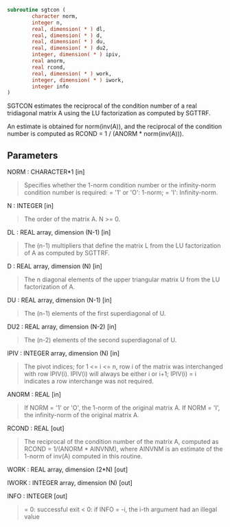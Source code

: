 ```fortran
subroutine sgtcon (
        character norm,
        integer n,
        real, dimension( * ) dl,
        real, dimension( * ) d,
        real, dimension( * ) du,
        real, dimension( * ) du2,
        integer, dimension( * ) ipiv,
        real anorm,
        real rcond,
        real, dimension( * ) work,
        integer, dimension( * ) iwork,
        integer info
)
```

SGTCON estimates the reciprocal of the condition number of a real
tridiagonal matrix A using the LU factorization as computed by
SGTTRF.

An estimate is obtained for norm(inv(A)), and the reciprocal of the
condition number is computed as RCOND = 1 / (ANORM \* norm(inv(A))).

## Parameters
NORM : CHARACTER\*1 [in]
> Specifies whether the 1-norm condition number or the
> infinity-norm condition number is required:
> = '1' or 'O':  1-norm;
> = 'I':         Infinity-norm.

N : INTEGER [in]
> The order of the matrix A.  N >= 0.

DL : REAL array, dimension (N-1) [in]
> The (n-1) multipliers that define the matrix L from the
> LU factorization of A as computed by SGTTRF.

D : REAL array, dimension (N) [in]
> The n diagonal elements of the upper triangular matrix U from
> the LU factorization of A.

DU : REAL array, dimension (N-1) [in]
> The (n-1) elements of the first superdiagonal of U.

DU2 : REAL array, dimension (N-2) [in]
> The (n-2) elements of the second superdiagonal of U.

IPIV : INTEGER array, dimension (N) [in]
> The pivot indices; for 1 <= i <= n, row i of the matrix was
> interchanged with row IPIV(i).  IPIV(i) will always be either
> i or i+1; IPIV(i) = i indicates a row interchange was not
> required.

ANORM : REAL [in]
> If NORM = '1' or 'O', the 1-norm of the original matrix A.
> If NORM = 'I', the infinity-norm of the original matrix A.

RCOND : REAL [out]
> The reciprocal of the condition number of the matrix A,
> computed as RCOND = 1/(ANORM \* AINVNM), where AINVNM is an
> estimate of the 1-norm of inv(A) computed in this routine.

WORK : REAL array, dimension (2\*N) [out]

IWORK : INTEGER array, dimension (N) [out]

INFO : INTEGER [out]
> = 0:  successful exit
> < 0:  if INFO = -i, the i-th argument had an illegal value
